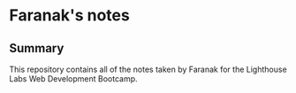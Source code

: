 # Faranak's notes

## Summary

This repository contains all of the notes taken by Faranak for the Lighthouse Labs Web Development Bootcamp.

